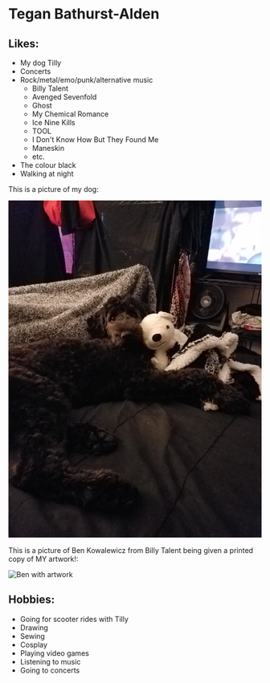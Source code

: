 # Tegan Bathurst-Alden
## Likes:
- My dog Tilly
- Concerts
- Rock/metal/emo/punk/alternative music
     - Billy Talent
     - Avenged Sevenfold
     - Ghost
     - My Chemical Romance
     - Ice Nine Kills
     - TOOL
     - I Don't Know How But They Found Me
     - Maneskin
     - etc.
- The colour black
- Walking at night

This is a picture of my dog:

![Tilly holding a plushie](images/20240914_154445.jpg)

This is a picture of Ben Kowalewicz from Billy Talent being given a printed copy of MY artwork!:

![Ben with artwork](IMG_20240613_085243_473.jpg)

## Hobbies:
- Going for scooter rides with Tilly
- Drawing
- Sewing
- Cosplay
- Playing video games
- Listening to music
- Going to concerts